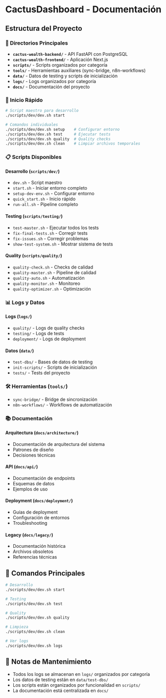 # CactusDashboard - Documentación

## Estructura del Proyecto

### 📁 Directorios Principales
- **`cactus-wealth-backend/`** - API FastAPI con PostgreSQL
- **`cactus-wealth-frontend/`** - Aplicación Next.js
- **`scripts/`** - Scripts organizados por categoría
- **`tools/`** - Herramientas auxiliares (sync-bridge, n8n-workflows)
- **`data/`** - Datos de testing y scripts de inicialización
- **`logs/`** - Logs organizados por categoría
- **`docs/`** - Documentación del proyecto

### 🚀 Inicio Rápido

```bash
# Script maestro para desarrollo
./scripts/dev/dev.sh start

# Comandos individuales
./scripts/dev/dev.sh setup    # Configurar entorno
./scripts/dev/dev.sh test     # Ejecutar tests
./scripts/dev/dev.sh quality  # Quality checks
./scripts/dev/dev.sh clean    # Limpiar archivos temporales
```

### 📋 Scripts Disponibles

#### Desarrollo (`scripts/dev/`)
- `dev.sh` - Script maestro
- `start.sh` - Iniciar entorno completo
- `setup-dev-env.sh` - Configurar entorno
- `quick_start.sh` - Inicio rápido
- `run-all.sh` - Pipeline completo

#### Testing (`scripts/testing/`)
- `test-master.sh` - Ejecutar todos los tests
- `fix-final-tests.sh` - Corregir tests
- `fix-issues.sh` - Corregir problemas
- `show-test-system.sh` - Mostrar sistema de tests

#### Quality (`scripts/quality/`)
- `quality-check.sh` - Checks de calidad
- `quality-master.sh` - Pipeline de calidad
- `quality-auto.sh` - Automatización
- `quality-monitor.sh` - Monitoreo
- `quality-optimizer.sh` - Optimización

### 📊 Logs y Datos

#### Logs (`logs/`)
- `quality/` - Logs de quality checks
- `testing/` - Logs de tests
- `deployment/` - Logs de deployment

#### Datos (`data/`)
- `test-dbs/` - Bases de datos de testing
- `init-scripts/` - Scripts de inicialización
- `tests/` - Tests del proyecto

### 🛠️ Herramientas (`tools/`)
- `sync-bridge/` - Bridge de sincronización
- `n8n-workflows/` - Workflows de automatización

### 📚 Documentación

#### Arquitectura (`docs/architecture/`)
- Documentación de arquitectura del sistema
- Patrones de diseño
- Decisiones técnicas

#### API (`docs/api/`)
- Documentación de endpoints
- Esquemas de datos
- Ejemplos de uso

#### Deployment (`docs/deployment/`)
- Guías de deployment
- Configuración de entornos
- Troubleshooting

#### Legacy (`docs/legacy/`)
- Documentación histórica
- Archivos obsoletos
- Referencias técnicas

## 🎯 Comandos Principales

```bash
# Desarrollo
./scripts/dev/dev.sh start

# Testing
./scripts/dev/dev.sh test

# Quality
./scripts/dev/dev.sh quality

# Limpieza
./scripts/dev/dev.sh clean

# Ver logs
./scripts/dev/dev.sh logs
```

## 📝 Notas de Mantenimiento

- Todos los logs se almacenan en `logs/` organizados por categoría
- Los datos de testing están en `data/test-dbs/`
- Los scripts están organizados por funcionalidad en `scripts/`
- La documentación está centralizada en `docs/` 